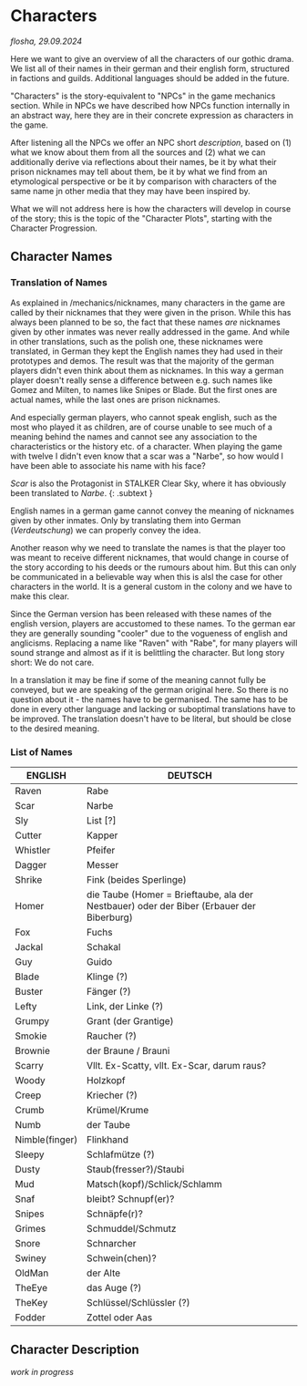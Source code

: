 # Characters

*flosha, 29.09.2024*

Here we want to give an overview of all the characters of our gothic drama. We list all of their names in their german and their english form, structured in factions and guilds. Additional languages should be added in the future. 

"Characters" is the story-equivalent to "NPCs" in the game mechanics section. While in NPCs we have described how NPCs function internally in an abstract way, here they are in their concrete expression as characters in the game. 

After listening all the NPCs we offer an NPC short *description*, based on (1) what we know about them from all the sources and (2) what we can additionally derive via reflections about their names, be it by what their prison nicknames may tell about them, be it by what we find from an etymological perspective or be it by comparison with characters of the same name jn other media that they may have been inspired by. 

What we will not address here is how the characters will develop in course of the story; this is the topic of the "Character Plots", starting with the Character Progression. 


## Character Names

### Translation of Names

As explained in /mechanics/nicknames, many characters in the game are called by their nicknames that they were given in the prison. While this has always been planned to be so, the fact that these names *are* nicknames given by other inmates was never really addressed in the game. And while in other translations, such as the polish one, these nicknames were translated, in German they kept the English names they had used in their prototypes and demos. The result was that the majority of the german players didn't even think about them as nicknames. In this way a german player doesn't really sense a difference between e.g. such names like Gomez and Milten, to names like Snipes or Blade. But the first ones are actual names, while the last ones are prison nicknames. 

And especially german players, who cannot speak english, such as the most who played it as children, are of course unable to see much of a meaning behind the names and cannot see any association to the characteristics or the history etc. of a character. When playing the game with twelve I didn't even know that a scar was a "Narbe", so how would I have been able to associate his name with his face? 

*Scar* is also the Protagonist in STALKER Clear Sky, where it has obviously been translated to *Narbe*.
{: .subtext }

English names in a german game cannot convey the meaning of nicknames given by other inmates. Only by translating them into German (*Verdeutschung*) we can properly convey the idea. 

Another reason why we need to translate the names is that the player too was meant to receive different nicknames, that would change in course of the story according to his deeds or the rumours about him. But this can only be communicated in a believable way when this is alsl the case for other characters in the world. It is a general custom in the colony and we have to make this clear. 

Since the German version has been released with these names of the english version, players are accustomed to these names. To the german ear they are generally sounding "cooler" due to the vogueness of english and anglicisms. Replacing a name like "Raven" with "Rabe", for many players will sound strange and almost as if it is belittling the character. But long story short: We do not care. 

In a translation it may be fine if some of the meaning cannot fully be conveyed, but we are speaking of the german original here. So there is no question about it - the names have to be germanised. The same has to be done in every other language and lacking or suboptimal translations have to be improved. The translation doesn't have to be literal, but should be close to the desired meaning.  


### List of Names

| ENGLISH | DEUTSCH |
|---------|---------|
| Raven   | Rabe    |
| Scar    | Narbe   |
| Sly     | List [?] |
| Cutter  | Kapper  |
| Whistler | Pfeifer |
| Dagger | Messer |
| Shrike | Fink (beides Sperlinge) |
| Homer | die Taube (Homer = Brieftaube, ala der Nestbauer) oder der Biber (Erbauer der Biberburg) |
| Fox | Fuchs |
| Jackal | Schakal |
| Guy | Guido |
| Blade | Klinge (?) |
| Buster | Fänger (?) |
| Lefty | Link, der Linke (?) |
| Grumpy | Grant (der Grantige) |
| Smokie | Raucher (?) |
| Brownie | der Braune / Brauni |
| Scarry | Vllt. Ex-Scatty, vllt. Ex-Scar, darum raus? | 
| Woody | Holzkopf |
| Creep | Kriecher (?) |
| Crumb | Krümel/Krume |
| Numb | der Taube |
| Nimble(finger) | Flinkhand |
| Sleepy | Schlafmütze (?) |
| Dusty | Staub(fresser?)/Staubi |
| Mud | Matsch(kopf)/Schlick/Schlamm |
| Snaf | bleibt? Schnupf(er)? |
| Snipes | Schnäpfe(r)? |
| Grimes | Schmuddel/Schmutz |
| Snore | Schnarcher |
| Swiney | Schwein(chen)? |
| OldMan | der Alte |
| TheEye | das Auge (?) |
| TheKey | Schlüssel/Schlüssler (?) |
| Fodder | Zottel oder Aas |



## Character Description

*work in progress*
